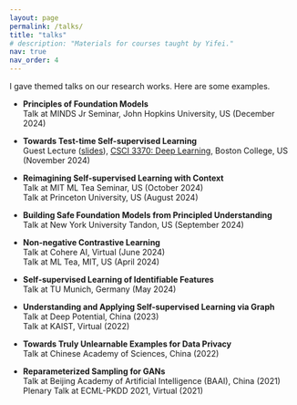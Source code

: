 ```yaml
---
layout: page
permalink: /talks/
title: "talks"
# description: "Materials for courses taught by Yifei."
nav: true
nav_order: 4
---
```


I gave themed talks on our research works. Here are some examples.

- **Principles of Foundation Models**<br>
  Talk at MINDS Jr Seminar, John Hopkins University, US (December 2024)

- **Towards Test-time Self-supervised Learning**<br>
  Guest Lecture ([slides](assets/pdf/TT-SSL-talk-Nov2024.pdf)), [CSCI 3370: Deep Learning](https://miayuanai.github.io/csci3370/f24/), Boston College, US (November 2024)

- **Reimagining Self-supervised Learning with Context**  
  Talk at MIT ML Tea Seminar, US (October 2024)<br> 
  Talk at Princeton University, US (August 2024) 

- **Building Safe Foundation Models from Principled Understanding**  
  Talk at New York University Tandon, US (September 2024)

- **Non-negative Contrastive Learning**  
  Talk at Cohere AI, Virtual (June 2024)  <br> 
  Talk at ML Tea, MIT, US  (April 2024)

- **Self-supervised Learning of Identifiable Features**  
  Talk at TU Munich, Germany (May 2024)  

- **Understanding and Applying Self-supervised Learning via Graph**  
  Talk at Deep Potential, China (2023)  <br>
  Talk at KAIST, Virtual (2022) 

- **Towards Truly Unlearnable Examples for Data Privacy**  
  Talk at Chinese Academy of Sciences, China (2022)  

- **Reparameterized Sampling for GANs**  
  Talk at Beijing Academy of Artificial Intelligence (BAAI), China (2021)  <br>
  Plenary Talk at ECML-PKDD 2021, Virtual (2021)  
